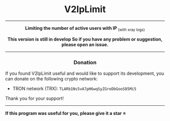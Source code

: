 <center>

# V2IpLimit

<hr>

<b>Limiting the number of active users with IP</b><sub> (with xray logs)</sub>

<b>
This version is still in develop So if you have any problem or suggestion, please open an issue.
</b>

<hr>

### Donation

</center>
If you found V2IpLimit useful and would like to support its development, you can donate on the following crypto network:

- TRON network (TRX): `TLARb1Ns5vA7pH6wqSyZGreDbGooS85Mi5`

Thank you for your support!

<hr>

<b>
If this program was useful for you, please give it a star ⭐
</b>
